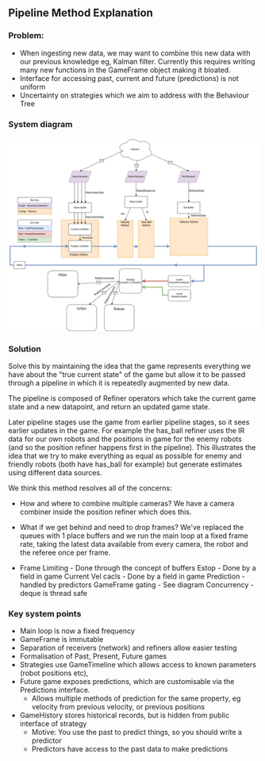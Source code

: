 ## Pipeline Method Explanation


### Problem: 
- When ingesting new data, we may want to combine this new data with our previous knowledge eg, Kalman filter. Currently this requires writing many new functions in the GameFrame object making it bloated.
- Interface for accessing past, current and future (predictions) is not uniform
- Uncertainty on strategies which we aim to address with the Behaviour Tree
  
### System diagram
![Dataflow Diagram](assets/images/pipeline_new.drawio.png)
### Solution
Solve this by maintaining the idea that the game represents everything we have about the "true current state" of the game but allow it to be passed through a pipeline in which it is repeatedly augmented by new data. 

The pipeline is composed of Refiner operators which take the current game state and a new datapoint, and return an updated game state.

Later pipeline stages use the game from earlier pipeline stages, so it sees earlier updates in the game. For example the has_ball refiner uses the IR data for our own robots and the positions in game for the enemy robots (and so the position refiner happens first in the pipeline). This illustrates the idea that we try to make everything as equal as possible for enemy and friendly robots (both have has_ball for example) but generate estimates using different data sources.  

We think this method resolves all of the concerns: 
 - How and where to combine multiple cameras? We have a camera combiner inside the position refiner which does this.

 - What if we get behind and need to drop frames? We've replaced the queues with 1 place buffers and we run the main loop at a fixed frame rate, taking the latest data available from every camera, the robot and the referee once per frame.
 -  Frame Limiting - Done through the concept of buffers
Estop - Done by a field in game
Current Vel cacls - Done by a field in game 
Prediction - handled by predictors
GameFrame gating - See diagram
Concurrency - deque is thread safe

### Key system points
- Main loop is now a fixed frequency
- GameFrame is immutable
- Separation of receivers (network) and refiners allow easier testing 
- Formalisation of Past, Present, Future games
- Strategies use GameTimeline which allows access to known parameters (robot positions etc),
-  Future game exposes predictions, which are customisable via the Predictions interface.
   -  Allows multiple methods of prediction for the same property, eg velocity from previous velocity, or previous positions
-  GameHistory stores historical records, but is hidden from public interface of strategy
   -  Motive: You use the past to predict things, so you should write a predictor
   -  Predictors have access to the past data to make predictions


